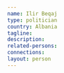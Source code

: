 ```yaml
---
name: Ilir Beqaj
type: politician
country: Albania
tagline:
description:
related-persons:
connections:
layout: person
---
```

